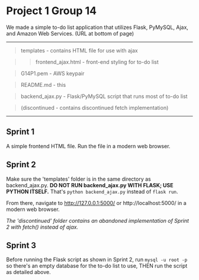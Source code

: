 # Project 1 Group 14

We made a simple to-do list application that utilizes Flask, PyMySQL, Ajax, and Amazon Web Services. (URL at bottom of page)

----------------------------------------------------------------------

>templates          -  contains HTML file for use with ajax

>>frontend_ajax.html  -  front-end styling for to-do list

>G14P1.pem   -  AWS keypair

>README.md          -  this

>backend_ajax.py    -  Flask/PyMySQL script that runs most of to-do list


>(discontinued      -  contains discontinued fetch implementation)

----------------------------------------------------------------------

## Sprint 1

A simple frontend HTML file. Run the file in a modern web browser.

## Sprint 2

Make sure the 'templates' folder is in the same directory as backend_ajax.py. **DO NOT RUN backend_ajax.py WITH FLASK; USE PYTHON ITSELF.** That's `python backend_ajax.py` instead of `flask run`. 

From there, navigate to http://127.0.0.1:5000/ or http://localhost:5000/ in a modern web browser.

*The 'discontinued' folder contains an abandoned implementation of Sprint 2 with fetch() instead of ajax.*

## Sprint 3

Before running the Flask script as shown in Sprint 2, run `mysql -u root -p` so there's an empty database for the to-do list to use, THEN run the script as detailed above.
